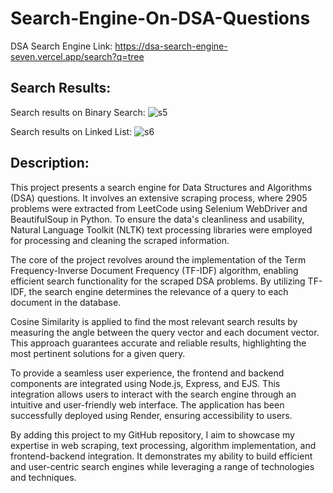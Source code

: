 # Search-Engine-On-DSA-Questions
DSA Search Engine Link: https://dsa-search-engine-seven.vercel.app/search?q=tree

## Search Results:
Search results on Binary Search:
![s5](https://github.com/meaashishsingh/image-of-dsa-search-engine/blob/main/Screenshot%202024-10-15%20165830.png)

Search results on Linked List:
![s6](https://github.com/Piyush-Pise/Search-Engine-On-DSA-Questions/assets/75115056/d5fc823e-7e08-4735-aca7-79a5cee8b43e)

## Description:
This project presents a search engine for Data Structures and Algorithms (DSA) questions. It involves an extensive scraping process, where 2905 problems were extracted from LeetCode using Selenium WebDriver and BeautifulSoup in Python. To ensure the data's cleanliness and usability, Natural Language Toolkit (NLTK) text processing libraries were employed for processing and cleaning the scraped information.

The core of the project revolves around the implementation of the Term Frequency-Inverse Document Frequency (TF-IDF) algorithm, enabling efficient search functionality for the scraped DSA problems. By utilizing TF-IDF, the search engine determines the relevance of a query to each document in the database.

Cosine Similarity is applied to find the most relevant search results by measuring the angle between the query vector and each document vector. This approach guarantees accurate and reliable results, highlighting the most pertinent solutions for a given query.

To provide a seamless user experience, the frontend and backend components are integrated using Node.js, Express, and EJS. This integration allows users to interact with the search engine through an intuitive and user-friendly web interface. The application has been successfully deployed using Render, ensuring accessibility to users.

By adding this project to my GitHub repository, I aim to showcase my expertise in web scraping, text processing, algorithm implementation, and frontend-backend integration. It demonstrates my ability to build efficient and user-centric search engines while leveraging a range of technologies and techniques.
